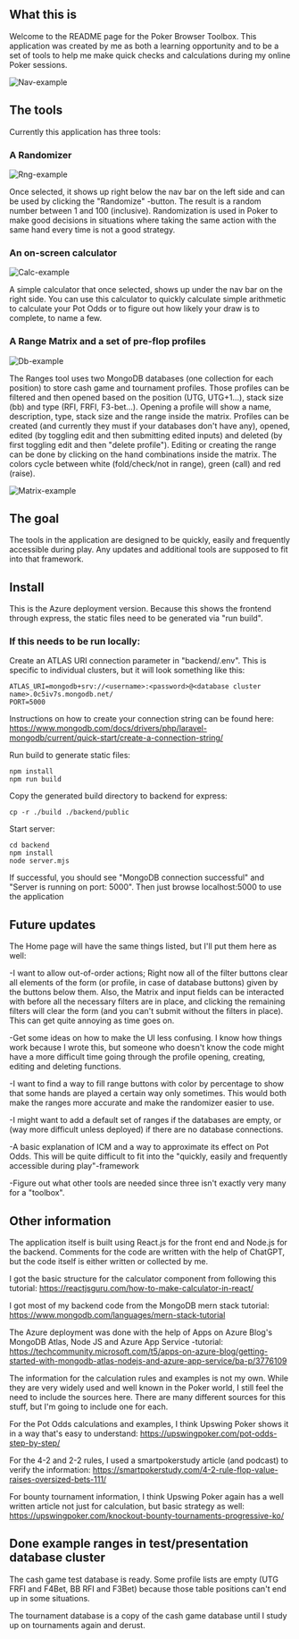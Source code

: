 ## What this is

Welcome to the README page for the Poker Browser Toolbox. This application was created by me as both a learning opportunity and to be a set of tools to help me make quick checks and calculations during my online Poker sessions.

![Nav-example](images/nav-example.png)

## The tools

Currently this application has three tools:

### A Randomizer 

![Rng-example](images/rng-example.png)

Once selected, it shows up right below the nav bar on the left side and can be used by clicking the "Randomize" -button. The result is a random number between 1 and 100 (inclusive). Randomization is used in Poker to make good decisions in situations where taking the same action with the same hand every time is not a good strategy.

### An on-screen calculator

![Calc-example](images/calc-example.png)

A simple calculator that once selected, shows up under the nav bar on the right side. You can use this calculator to quickly calculate simple arithmetic to calculate your Pot Odds or to figure out how likely your draw is to complete, to name a few.

### A Range Matrix and a set of pre-flop profiles 

![Db-example](images/database-example.png)

The Ranges tool uses two MongoDB databases (one collection for each position) to store cash game and tournament profiles. Those profiles can be filtered and then opened based on the position (UTG, UTG+1...), stack size (bb) and type (RFI, FRFI, F3-bet...). Opening a profile will show a name, description, type, stack size and the range inside the matrix. Profiles can be created (and currently they must if your databases don't have any), opened, edited (by toggling edit and then submitting edited inputs) and deleted (by first toggling edit and then "delete profile"). Editing or creating the range can be done by clicking on the hand combinations inside the matrix. The colors cycle between white (fold/check/not in range), green (call) and red (raise).

![Matrix-example](images/matrix-example.png)

## The goal

The tools in the application are designed to be quickly, easily and frequently accessible during play. Any updates and additional tools are supposed to fit into that framework.

## Install

This is the Azure deployment version. Because this shows the frontend through express, the static files need to be generated via "run build".

### If this needs to be run locally:
Create an ATLAS URI connection parameter in "backend/.env". This is specific to individual clusters, but it will look something like this:
```
ATLAS_URI=mongodb+srv://<username>:<password>@<database cluster name>.0c5iv7s.mongodb.net/
PORT=5000
```
Instructions on how to create your connection string can be found here: https://www.mongodb.com/docs/drivers/php/laravel-mongodb/current/quick-start/create-a-connection-string/

Run build to generate static files:
```
npm install
npm run build
```

Copy the generated build directory to backend for express:
```
cp -r ./build ./backend/public
```

Start server:
```
cd backend
npm install
node server.mjs
```

If successful, you should see "MongoDB connection successful" and "Server is running on port: 5000".
Then just browse localhost:5000 to use the application

## Future updates

The Home page will have the same things listed, but I'll put them here as well:

-I want to allow out-of-order actions; Right now all of the filter buttons clear all elements of the form (or profile, in case of database buttons) given by the buttons below them. Also, the Matrix and input fields can be interacted with before all the necessary filters are in place, and clicking the remaining filters will clear the form (and you can't submit without the filters in place). This can get quite annoying as time goes on.

-Get some ideas on how to make the UI less confusing. I know how things work because I wrote this, but someone who doesn't know the code might have a more difficult time going through the profile opening, creating, editing and deleting functions.

-I want to find a way to fill range buttons with color by percentage to show that some
hands are played a certain way only sometimes. This would both make
the ranges more accurate and make the randomizer easier to use.

-I might want to add a default set of ranges if the databases are empty, 
or (way more difficult unless deployed) if there are no database connections.

-A basic explanation of ICM and a way to approximate its effect on Pot Odds.
This will be quite difficult to fit into the "quickly, easily and frequently accessible during play"-framework

-Figure out what other tools are needed since three isn't exactly very many for a "toolbox".

## Other information

The application itself is built using React.js for the front end and Node.js for the backend. Comments for the code are written with the help of ChatGPT, but the code itself is either written or collected by me.

I got the basic structure for the calculator component from following this tutorial: https://reactjsguru.com/how-to-make-calculator-in-react/

I got most of my backend code from the MongoDB mern stack tutorial: https://www.mongodb.com/languages/mern-stack-tutorial

The Azure deployment was done with the help of Apps on Azure Blog's MongoDB Atlas, Node JS and Azure App Service -tutorial: https://techcommunity.microsoft.com/t5/apps-on-azure-blog/getting-started-with-mongodb-atlas-nodejs-and-azure-app-service/ba-p/3776109


The information for the calculation rules and examples is not my own. While they are very widely used and well known in the Poker world, I still feel the need to include the sources here. There are many different sources for this stuff, but I'm going to include one for each.

For the Pot Odds calculations and examples, I think Upswing Poker shows it in a way that's easy to understand: https://upswingpoker.com/pot-odds-step-by-step/

For the 4-2 and 2-2 rules, I used a smartpokerstudy article (and podcast) to verify the information: https://smartpokerstudy.com/4-2-rule-flop-value-raises-oversized-bets-111/

For bounty tournament information, I think Upswing Poker again has a well written article not just for calculation, but basic strategy as well: https://upswingpoker.com/knockout-bounty-tournaments-progressive-ko/

## Done example ranges in test/presentation database cluster

The cash game test database is ready. Some profile lists are empty (UTG FRFI and F4Bet, BB RFI and F3Bet) because those table positions can't end up in some situations.

The tournament database is a copy of the cash game database until I study up on tournaments again and derust.